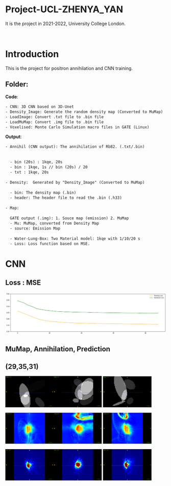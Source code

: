 # Project-UCL-ZHENYA_YAN

It is the project in 2021-2022, University College London.

​
# Introduction

This is the project for positron annihilation and CNN training.
​

## **Folder**:

  **Code**:

    - CNN: 3D CNN based on 3D-Unet
    - Density_Image: Generate the random density map (Converted to MuMap)
    - LoadImage: Convert .txt file to .bin file
    - LoadMuMap: Convert .img file to .bin file
    - Voxelised: Monte Carlo Simulation macro files in GATE (Linux)
  
  **Output**:

    - Annihil (CNN output): The annihilation of Rb82. (.txt/.bin)
      

      - bin (20s) : 1kqe, 20s
      - bin : 1kqe, 1s // bin (20s) / 20
      - txt : 1kqe, 20s
    
    - Density:  Generated by "Density_Image" (Converted to MuMap)
     
      - bin: The density map (.bin) 
      - header: The header file to read the .bin (.h33)
      
    - Map:
    
      GATE output (.img): 1. Souce map (emission) 2. MuMap  
      - Mu: MuMap, converted from Density Map
      - source: Emission Map
      
      - Water-Lung-Box: Two Material model: 1kqe with 1/10/20 s
      - Loss: Loss function based on MSE.


# CNN

## **Loss** :  MSE

![Loss](./Output/loss/loss2.png)

## **MuMap, Annihilation, Prediction** 

## (29,35,31)

<img src="./prediction/mumap_xy.png" width = 30% height = 30%><img src="./prediction/mumap_yz.png" width = 30% height = 30%>
<img src="./prediction/mumap_xz.png" width = 30% height = 30% />

<img src="./prediction/estim_xy.png" width = 30% height = 30%><img src="./prediction/estim_yz.png" width = 30% height = 30%>
<img src="./prediction/estim_xz.png" width = 30% height = 30% />

<img src="./prediction/anni_xy.png" width = 30% height = 30%><img src="./prediction/anni_yz.png" width = 30% height = 30%>
<img src="./prediction/anni_xz.png" width = 30% height = 30% />
